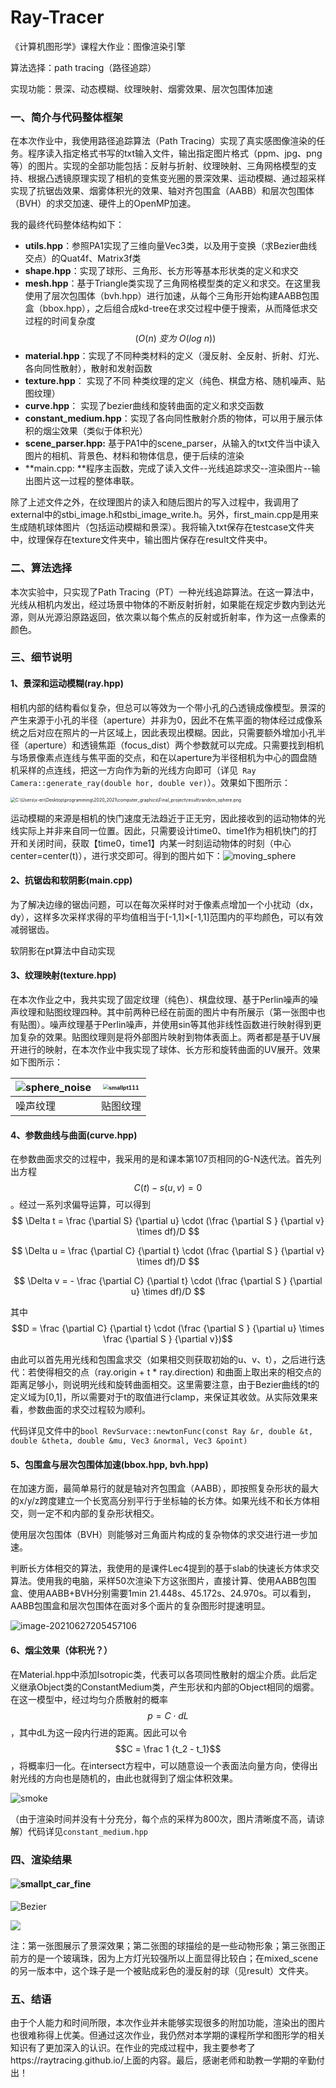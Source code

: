 # Ray-Tracer
《计算机图形学》课程大作业：图像渲染引擎

算法选择：path tracing（路径追踪）

实现功能：景深、动态模糊、纹理映射、烟雾效果、层次包围体加速



### 一、简介与代码整体框架

在本次作业中，我使用路径追踪算法（Path Tracing）实现了真实感图像渲染的任务。程序读入指定格式书写的txt输入文件，输出指定图片格式（ppm、jpg、png等）的图片。实现的全部功能包括：反射与折射、纹理映射、三角网格模型的支持、根据凸透镜原理实现了相机的变焦变光圈的景深效果、运动模糊、通过超采样实现了抗锯齿效果、烟雾体积光的效果、轴对齐包围盒（AABB）和层次包围体（BVH）的求交加速、硬件上的OpenMP加速。

我的最终代码整体结构如下：

- **utils.hpp**：参照PA1实现了三维向量Vec3类，以及用于变换（求Bezier曲线交点）的Quat4f、Matrix3f类
- **shape.hpp**：实现了球形、三角形、长方形等基本形状类的定义和求交
- **mesh.hpp**：基于Triangle类实现了三角网格模型类的定义和求交。在这里我使用了层次包围体（bvh.hpp）进行加速，从每个三角形开始构建AABB包围盒（bbox.hpp），之后组合成kd-tree在求交过程中便于搜索，从而降低求交过程的时间复杂度$$(O(n) \ 变为\ O(log\ n))$$
- **material.hpp**：实现了不同种类材料的定义（漫反射、全反射、折射、灯光、各向同性散射），散射和发射函数
- **texture.hpp**： 实现了不同 种类纹理的定义（纯色、棋盘方格、随机噪声、贴图纹理）
- **curve.hpp**： 实现了bezier曲线和旋转曲面的定义和求交函数
- **constant_medium.hpp**：实现了各向同性散射介质的物体，可以用于展示体积的烟尘效果（类似于体积光）
- **scene_parser.hpp:** 基于PA1中的scene_parser，从输入的txt文件当中读入图片的相机、背景色、材料和物体信息，便于后续的渲染
- **main.cpp: **程序主函数，完成了读入文件--光线追踪求交--渲染图片--输出图片这一过程的整体串联。

除了上述文件之外，在纹理图片的读入和随后图片的写入过程中，我调用了external中的stbi_image.h和stbi_image_write.h。另外，first_main.cpp是用来生成随机球体图片（包括运动模糊和景深）。我将输入txt保存在testcase文件夹中，纹理保存在texture文件夹中，输出图片保存在result文件夹中。



### 二、算法选择

本次实验中，只实现了Path Tracing（PT）一种光线追踪算法。在这一算法中，光线从相机内发出，经过场景中物体的不断反射折射，如果能在规定步数内到达光源，则从光源沿原路返回，依次乘以每个焦点的反射或折射率，作为这一点像素的颜色。



### 三、细节说明

#### 1、景深和运动模糊(ray.hpp)

相机内部的结构看似复杂，但总可以等效为一个带小孔的凸透镜成像模型。景深的产生来源于小孔的半径（aperture）并非为0，因此不在焦平面的物体经过成像系统之后对应在照片的一片区域上，因此表现出模糊。因此，只需要额外增加小孔半径（aperture）和透镜焦距（focus_dist）两个参数就可以完成。只需要找到相机与场景像素点连线与焦平面的交点，和在以aperture为半径相机为中心的圆盘随机采样的点连线，把这一方向作为新的光线方向即可（详见` Ray Camera::generate_ray(double hor, double ver)`）。效果如下图所示：

<img src="C:\Users\x-eri\Desktop\programming\2020_2021\computer_graphics\Final_project\result\random_sphere.png" alt="C:\Users\x-eri\Desktop\programming\2020_2021\computer_graphics\Final_project\result\random_sphere.png" style="zoom:50%;" />

运动模糊的来源是相机的快门速度无法趋近于正无穷，因此接收到的运动物体的光线实际上并非来自同一位置。因此，只需要设计time0、time1作为相机快门的打开和关闭时间，获取【time0，time1】内某一时刻运动物体的时刻（中心center=center(t)），进行求交即可。得到的图片如下：![moving_sphere](C:\Users\x-eri\Desktop\programming\2020_2021\computer_graphics\Final_project\result\moving_sphere.png)

#### 2、抗锯齿和软阴影(main.cpp)

为了解决边缘的锯齿问题，可以在每次采样时对于像素点增加一个小扰动（dx，dy），这样多次采样求得的平均值相当于[-1,1]×[-1,1]范围内的平均颜色，可以有效减弱锯齿。

软阴影在pt算法中自动实现

#### 3、纹理映射(texture.hpp)

在本次作业之中，我共实现了固定纹理（纯色）、棋盘纹理、基于Perlin噪声的噪声纹理和贴图纹理四种。其中前两种已经在前面的图片中有所展示（第一张图中也有贴图）。噪声纹理基于Perlin噪声，并使用sin等其他非线性函数进行映射得到更加复杂的效果。贴图纹理则是将外部图片映射到物体表面上。两者都是基于UV展开进行的映射，在本次作业中我实现了球体、长方形和旋转曲面的UV展开。效果如下图所示：

| ![sphere_noise](C:\Users\x-eri\Desktop\programming\2020_2021\computer_graphics\Final_project\result\sphere_noise.png) | <img src="C:\Users\x-eri\Desktop\programming\2020_2021\computer_graphics\Final_project\result\smallpt111.png" alt="smallpt111" style="zoom: 55%;" /> |
| ------------------------------------------------------------ | ------------------------------------------------------------ |
| 噪声纹理                                                     | 贴图纹理                                                     |

#### 4、参数曲线与曲面(curve.hpp)

在参数曲面求交的过程中，我采用的是和课本第107页相同的G-N迭代法。首先列出方程$$C(t) - s(u,v) = 0$$。经过一系列求偏导运算，可以得到
$$
\Delta t = \frac {\partial S} {\partial u} \cdot (\frac {\partial S } {\partial v} \times df)/D
$$

$$
\Delta u = \frac {\partial C} {\partial t} \cdot (\frac {\partial S } {\partial v} \times df)/D
$$

$$
\Delta v = - \frac {\partial C} {\partial t} \cdot (\frac {\partial S } {\partial u} \times df)/D
$$

其中$$D = \frac {\partial C} {\partial t} \cdot (\frac {\partial S } {\partial u} \times \frac {\partial S } {\partial v})$$

由此可以首先用光线和包围盒求交（如果相交则获取初始的u、v、t），之后进行迭代：若使得相交的点（ray.origin + t * ray.direction) 和曲面上取出来的相交点的距离足够小，则说明光线和旋转曲面相交。这里需要注意，由于Bezier曲线的t的定义域为[0,1]，所以需要对于t的取值进行clamp，来保证其收敛。从实际效果来看，参数曲面的求交过程较为顺利。

代码详见文件中的`bool RevSurvace::newtonFunc(const Ray &r, double &t, double &theta, double &mu, Vec3 &normal, Vec3 &point)`  

#### 5、包围盒与层次包围体加速(bbox.hpp, bvh.hpp)

在加速方面，最简单易行的就是轴对齐包围盒（AABB），即按照复杂形状的最大的x/y/z跨度建立一个长宽高分别平行于坐标轴的长方体。如果光线不和长方体相交，则一定不和内部的复杂形状相交。

使用层次包围体（BVH）则能够对三角面片构成的复杂物体的求交进行进一步加速。

判断长方体相交的算法，我使用的是课件Lec4提到的基于slab的快速长方体求交算法。使用我的电脑，采样50次渲染下方这张图片，直接计算、使用AABB包围盒、使用AABB+BVH分别需要1min 21.448s、45.172s、24.970s。可以看到，AABB包围盒和层次包围体在面对多个面片的复杂图形时提速明显。

![image-20210627205457106](C:\Users\x-eri\AppData\Roaming\Typora\typora-user-images\image-20210627205457106.png)



#### 6、烟尘效果（体积光？）

在Material.hpp中添加Isotropic类，代表可以各项同性散射的烟尘介质。此后定义继承Object类的ConstantMedium类，产生形状和内部的Object相同的烟雾。在这一模型中，经过均匀介质散射的概率$$p = C\cdot dL$$，其中dL为这一段内行进的距离。因此可以令$$C = \frac 1 {t_2 - t_1}$$，将概率归一化。在intersect方程中，可以随意设一个表面法向量方向，使得出射光线的方向也是随机的，由此也就得到了烟尘体积效果。

![smoke](C:\Users\x-eri\Desktop\programming\2020_2021\computer_graphics\Final_project\smoke.png)

（由于渲染时间并没有十分充分，每个点的采样为800次，图片清晰度不高，请谅解）代码详见`constant_medium.hpp`

### 四、渲染结果

#### ![smallpt_car_fine](C:\Users\x-eri\Desktop\programming\2020_2021\computer_graphics\Final_project\result\smallpt_car_fine.jpg)

![Bezier](C:\Users\x-eri\Desktop\programming\2020_2021\computer_graphics\Final_project\result\Bezier.png)



![](C:\Users\x-eri\Desktop\programming\2020_2021\computer_graphics\Final_project\result\mixed_scene2.png)

注：第一张图展示了景深效果；第二张图的球描绘的是一些动物形象；第三张图正前方的是一个玻璃珠，因为上方灯光较强所以上面显得比较白；在mixed_scene的另一版本中，这个珠子是一个被贴成彩色的漫反射的球（见result）文件夹。

### 五、结语

由于个人能力和时间所限，本次作业并未能够实现很多的附加功能，渲染出的图片也很难称得上优美。但通过这次作业，我仍然对本学期的课程所学和图形学的相关知识有了更加深入的认识。在作业的完成过程中，我主要参考了https://raytracing.github.io/上面的内容。最后，感谢老师和助教一学期的辛勤付出！

